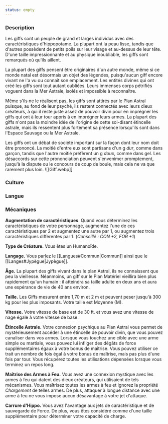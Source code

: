 ```yaml
---
status: empty
---
```

### Description

Les giffs sont un peuple de grand et larges individus avec des caractéristiques d'hippopotame. La plupart ont la peau lisse, tandis que d'autres possèdent de petits poils sur leur visage et au-dessus de leur tête. D'une taille impressionnante et au physique inoubliable, les giffs sont remarqués où qu'ils aillent.

La plupart des giffs pensent être originaires d'un autre monde, même si ce monde natal est désormais un objet des légendes, puisqu'aucun giff encore vivant ne l'a vu ou connaît son emplacement. Les entités divines qui ont créé les giffs sont tout autant oubliées. Leurs immenses corps pétrifiés voguent dans la Mer Astrale, isolés et impossible à reconnaître.

Même s'ils ne le réalisent pas, les giffs sont attirés par le Plan Astral puisque, au fond de leur psyché, ils restent connectés avec leurs dieux créateurs, à qui il reste juste assez de pouvoir divin pour en imprégner les giffs qui ont à leur tour appris à en imprégner leurs armes. La plupart des giffs n'ont pas la moindre idée de l'origine de cette soi-disant étincelle astrale, mais ils ressentent plus fortement sa présence lorsqu'ils sont dans l'Espace Sauvage ou la Mer Astrale.

Les giffs ont un débat de société important sur la façon dont leur nom doit être prononcé. La moitié d'entre eux sont partisans d'un g _dur_, comme dans garçon, tandis que l'autre moitié préfèrent un g _doux_, comme dans gel. Les désaccords sur cette prononciation peuvent s'envenimer promptement, jusqu'à la dispute ou le concours de coup de boule, mais cela ne va que rarement plus loin.
![[Giff.webp]]
### Culture

### Langue

### Mécaniques

**Augmentation de caractéristiques**. Quand vous déterminez les caractéristiques de votre personnage, augmentez l'une de ces caractéristiques par 2 et augmentez une autre par 1, ou augmentez trois caractéristiques différentes par 1. (*Conseillé : CON +2, FOR +1*)

**Type de Créature.** Vous êtes un Humanoïde.

**Langage.** Vous parlez le [[Langues#Commun|Commun]] ainsi que le [[Langes#Jypègue|Jypègue]].

**Âge.** La plupart des giffs vivant dans le plan Astral, ils ne connaissent que peu la vieillesse. Néanmoins, un giff sur le Plan Matériel vieillira bien plus rapidement qu'un humain : il atteindra sa taille adulte en deux ans et aura une espérance de vie de 40 ans environ. 

**Taille.** Les Giffs mesurent entre 1,70 m et 2 m et peuvent peser jusqu'à 300 kg pour les plus imposants. Votre taille est Moyenne (M).

**Vitesse.** Votre vitesse de base est de 30 ft. et vous avez une vitesse de nage égale à votre vitesse de base.

**Étincelle Astrale.** Votre connexion psychique au Plan Astral vous permet de mystérieusement accéder à une étincelle de pouvoir divin, que vous pouvez canaliser dans vos armes. Lorsque vous touchez une cible avec une arme simple ou martiale, vous pouvez lui infliger des dégâts de force supplémentaires égaux à votre bonus de maîtrise. Vous pouvez utiliser ce trait un nombre de fois égal à votre bonus de maîtrise, mais pas plus d'une fois par tour. Vous récupérez toutes les utilisations dépensées lorsque vous terminez un repos long.

**Maîtrise des Armes à Feu.** Vous avez une connexion mystique avec les armes à feu qui datent des dieux créateurs, qui utilisaient de tels mécanismes. Vous maîtrisez toutes les armes à feu et ignorez la propriété _Chargement_ de telles armes. De plus, attaquer à longue distance avec une arme à feu ne vous impose aucun désavantage à votre jet d'attaque.

**Carrure d'Hippo.** Vous avez l'avantage aux jets de caractéristique et de sauvegarde de Force. De plus, vous êtes considéré comme d'une taille supplémentaire pour déterminer votre capacité de charge.
